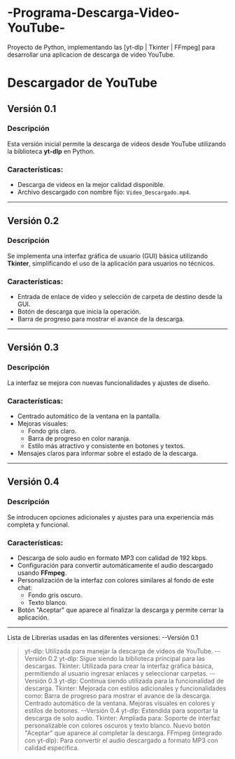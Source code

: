 # -Programa-Descarga-Video-YouTube-
Proyecto de Python, implementando las [yt-dlp | Tkinter | FFmpeg] para desarrollar una aplicacion de descarga de video YouTube.


# Descargador de YouTube

## Versión 0.1
### Descripción
Esta versión inicial permite la descarga de videos desde YouTube utilizando la biblioteca **yt-dlp** en Python. 

### Características:
- Descarga de videos en la mejor calidad disponible.
- Archivo descargado con nombre fijo: `Video_Descargado.mp4`.

--------------------------------------------------------------------------------------------------------------------------------------------------------------------------

## Versión 0.2
### Descripción
Se implementa una interfaz gráfica de usuario (GUI) básica utilizando **Tkinter**, simplificando el uso de la aplicación para usuarios no técnicos.

### Características:
- Entrada de enlace de video y selección de carpeta de destino desde la GUI.
- Botón de descarga que inicia la operación.
- Barra de progreso para mostrar el avance de la descarga.

--------------------------------------------------------------------------------------------------------------------------------------------------------------------------

## Versión 0.3
### Descripción
La interfaz se mejora con nuevas funcionalidades y ajustes de diseño.

### Características:
- Centrado automático de la ventana en la pantalla.
- Mejoras visuales:
  - Fondo gris claro.
  - Barra de progreso en color naranja.
  - Estilo más atractivo y consistente en botones y textos.
- Mensajes claros para informar sobre el estado de la descarga.

--------------------------------------------------------------------------------------------------------------------------------------------------------------------------

## Versión 0.4
### Descripción
Se introducen opciones adicionales y ajustes para una experiencia más completa y funcional.

### Características:
- Descarga de solo audio en formato MP3 con calidad de 192 kbps.
- Configuración para convertir automáticamente el audio descargado usando **FFmpeg**.
- Personalización de la interfaz con colores similares al fondo de este chat:
  - Fondo gris oscuro.
  - Texto blanco.
- Botón "Aceptar" que aparece al finalizar la descarga y permite cerrar la aplicación.

--------------------------------------------------------------------------------------------------------------------------------------------------------------------------

Lista de Librerias usadas en las diferentes versiones:
--Versión 0.1
  >yt-dlp: Utilizada para manejar la descarga de videos de YouTube.
--Versión 0.2
  >yt-dlp: Sigue siendo la biblioteca principal para las descargas.
  >Tkinter: Utilizada para crear la interfaz gráfica básica, permitiendo al usuario ingresar enlaces y seleccionar carpetas.
--Versión 0.3
  >yt-dlp: Continua siendo utilizada para la funcionalidad de descarga.
  >Tkinter: Mejorada con estilos adicionales y funcionalidades como:
  >Barra de progreso para mostrar el avance de la descarga.
  >Centrado automático de la ventana.
  >Mejoras visuales en colores y estilos de botones.
--Versión 0.4
  >yt-dlp: Extendida para soportar la descarga de solo audio.
  >Tkinter: Ampliada para:
  >Soporte de interfaz personalizable con colores oscuros y texto blanco.
  >Nuevo botón "Aceptar" que aparece al completar la descarga.
  >FFmpeg (integrado con yt-dlp): Para convertir el audio descargado a formato MP3 con calidad específica.


